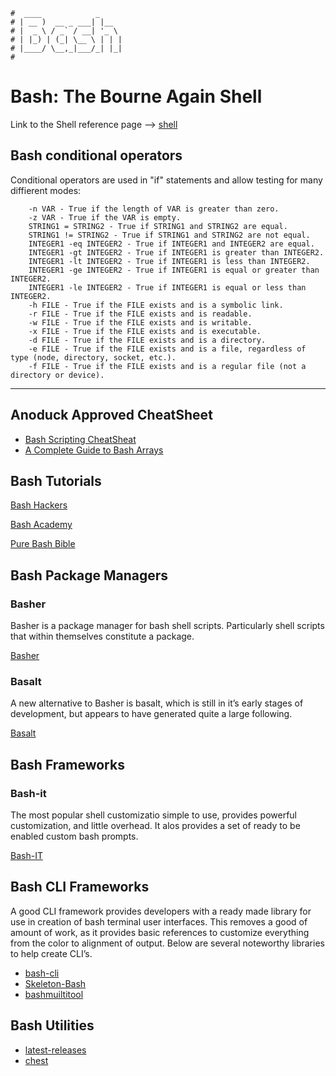 ```text
#  ____            _
# | __ )  __ _ ___| |__
# |  _ \ / _` / __| '_ \
# | |_) | (_| \__ \ | | |
# |____/ \__,_|___/_| |_|
#
```

Bash: The Bourne Again Shell
=============================

Link to the Shell reference page --> [shell](shell)

## Bash conditional operators 

Conditional operators are used in "if" statements and allow testing for many diffierent modes:

```text
    -n VAR - True if the length of VAR is greater than zero.
    -z VAR - True if the VAR is empty.
    STRING1 = STRING2 - True if STRING1 and STRING2 are equal.
    STRING1 != STRING2 - True if STRING1 and STRING2 are not equal.
    INTEGER1 -eq INTEGER2 - True if INTEGER1 and INTEGER2 are equal.
    INTEGER1 -gt INTEGER2 - True if INTEGER1 is greater than INTEGER2.
    INTEGER1 -lt INTEGER2 - True if INTEGER1 is less than INTEGER2.
    INTEGER1 -ge INTEGER2 - True if INTEGER1 is equal or greater than INTEGER2.
    INTEGER1 -le INTEGER2 - True if INTEGER1 is equal or less than INTEGER2.
    -h FILE - True if the FILE exists and is a symbolic link.
    -r FILE - True if the FILE exists and is readable.
    -w FILE - True if the FILE exists and is writable.
    -x FILE - True if the FILE exists and is executable.
    -d FILE - True if the FILE exists and is a directory.
    -e FILE - True if the FILE exists and is a file, regardless of type (node, directory, socket, etc.).
    -f FILE - True if the FILE exists and is a regular file (not a directory or device).
```

-----

## Anoduck Approved CheatSheet

- [Bash Scripting CheatSheat](https://devhints.io/bash)
- [A Complete Guide to Bash Arrays](https://shell-tips.com/bash/arrays/#gsc.tab=0)

## Bash Tutorials

[Bash Hackers](https://web.archive.org/web/20230406205817/https://wiki.bash-hackers.org/)

[Bash Academy](https://github.com/lhunath/guide.bash.academy)

[Pure Bash Bible](https://github.com/dylanaraps/pure-bash-bible)

## Bash Package Managers

### Basher

Basher is a package manager for bash shell scripts. Particularly shell scripts that within themselves
constitute a package.

[Basher](https://www.basher.it/)

### Basalt

A new alternative to Basher is basalt, which is still in it’s early stages of development, but
appears to have generated quite a large following. 

[Basalt](https://github.com/bash-bastion/basalt)

## Bash Frameworks

### Bash-it

The most popular shell customizatio
simple to use, provides powerful customization, and little overhead. It alos provides a set of ready
to be enabled custom bash prompts.

[Bash-IT](https://github.com/Bash-it/bash-it)

## Bash CLI Frameworks

A good CLI framework provides developers with a ready made library for use in creation of bash
terminal user interfaces. This removes a good of amount of work, as it provides basic references to
customize everything from the color to alignment of output. Below are several noteworthy libraries
to help create CLI’s.

* [bash-cli](https://github.com/SierraSoftworks/bash-cli)
* [Skeleton-Bash](https://github.com/jazzschmidt/skeleton-bash)
* [bashmuiltitool](https://github.com/gavinlyonsrepo/bashmultitool)

## Bash Utilities

* [latest-releases](https://github.com/nickjj/latest-releases)
* [chest](https://github.com/lukechilds/chest)
